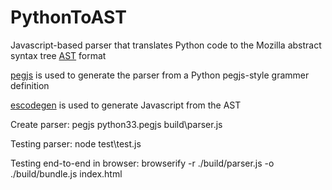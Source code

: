 PythonToAST
===========

Javascript-based parser that translates Python code to the Mozilla abstract syntax tree [AST](https://developer.mozilla.org/en-US/docs/SpiderMonkey/Parser_API) format

[pegjs](http://pegjs.majda.cz/) is used to generate the parser from a Python pegjs-style grammer definition

[escodegen](http://github.com/Constellation/escodegen) is used to generate Javascript from the AST

Create parser: 
pegjs python33.pegjs build\parser.js

Testing parser:
node test\test.js

Testing end-to-end in browser:
browserify -r ./build/parser.js -o ./build/bundle.js
index.html